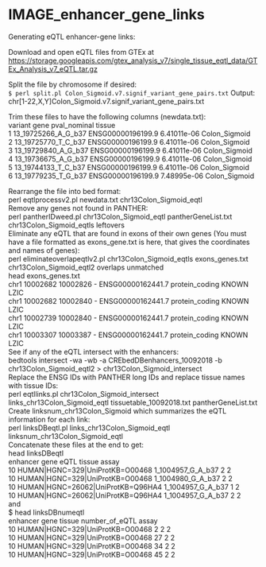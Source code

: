 # IMAGE_enhancer_gene_links

Generating eQTL enhancer-gene links:

Download and open eQTL files from GTEx at https://storage.googleapis.com/gtex_analysis_v7/single_tissue_eqtl_data/GTEx_Analysis_v7_eQTL.tar.gz

Split the file by chromosome if desired:  
``
$ perl split.pl Colon_Sigmoid.v7.signif_variant_gene_pairs.txt
``
Output: chr[1-22,X,Y]Colon_Sigmoid.v7.signif_variant_gene_pairs.txt  

Trim these files to have the following columns (newdata.txt):<br/>
              variant              gene pval_nominal        tissue<br/>
 1 13_19725266_A_G_b37 ENSG00000196199.9  6.41011e-06 Colon_Sigmoid<br/>
 2 13_19725770_T_C_b37 ENSG00000196199.9  6.41011e-06 Colon_Sigmoid<br/>
 3 13_19729840_A_G_b37 ENSG00000196199.9  6.41011e-06 Colon_Sigmoid<br/>
 4 13_19736675_A_G_b37 ENSG00000196199.9  6.41011e-06 Colon_Sigmoid<br/>
 5 13_19744133_T_C_b37 ENSG00000196199.9  6.41011e-06 Colon_Sigmoid<br/>
 6 13_19779235_T_G_b37 ENSG00000196199.9  7.48995e-06 Colon_Sigmoid<br/>

Rearrange the file into bed format:  
perl eqtlprocessv2.pl newdata.txt chr13Colon_Sigmoid_eqtl  
Remove any genes not found in PANTHER:  
perl pantherIDweed.pl chr13Colon_Sigmoid_eqtl pantherGeneList.txt chr13Colon_Sigmoid_eqtls leftovers  
Eliminate any eQTL that are found in exons of their own genes (You must have a file formatted as exons_gene.txt is here, that gives the coordinates and names of genes):  
perl eliminateoverlapeqtlv2.pl chr13Colon_Sigmoid_eqtls exons_genes.txt chr13Colon_Sigmoid_eqtl2 overlaps unmatched  
head exons_genes.txt  
chr1    10002682        10002826        -       ENSG00000162441.7       protein_coding  KNOWN   LZIC  
chr1    10002682        10002840        -       ENSG00000162441.7       protein_coding  KNOWN   LZIC  
chr1    10002739        10002840        -       ENSG00000162441.7       protein_coding  KNOWN   LZIC  
chr1    10003307        10003387        -       ENSG00000162441.7       protein_coding  KNOWN   LZIC  
See if any of the eQTL intersect with the enhancers:  
bedtools intersect -wa -wb -a CREbedDBenhancers_10092018 -b chr13Colon_Sigmoid_eqtl2 > chr13Colon_Sigmoid_intersect  
Replace the ENSG IDs with PANTHER long IDs and replace tissue names with tissue IDs:  
perl eqtllinks.pl chr13Colon_Sigmoid_intersect links_chr13Colon_Sigmoid_eqtl tissuetable_10092018.txt pantherGeneList.txt  
Create linksnum_chr13Colon_Sigmoid which summarizes the eQTL information for each link:  
perl linksDBeqtl.pl links_chr13Colon_Sigmoid_eqtl linksnum_chr13Colon_Sigmoid_eqtl  
Concatenate these files at the end to get:  
head linksDBeqtl  
enhancer        gene    eQTL  tissue  assay  
10      HUMAN|HGNC=329|UniProtKB=O00468 1_1004957_G_A_b37       2       2  
10      HUMAN|HGNC=329|UniProtKB=O00468 1_1004980_G_A_b37       2       2  
10      HUMAN|HGNC=26062|UniProtKB=Q96HA4       1_1004957_G_A_b37       1       2  
10      HUMAN|HGNC=26062|UniProtKB=Q96HA4       1_1004957_G_A_b37       2       2  
and  
$ head linksDBnumeqtl  
enhancer        gene    tissue  number_of_eQTL  assay  
10      HUMAN|HGNC=329|UniProtKB=O00468 2       2       2  
10      HUMAN|HGNC=329|UniProtKB=O00468 27      2       2  
10      HUMAN|HGNC=329|UniProtKB=O00468 34      2       2  
10      HUMAN|HGNC=329|UniProtKB=O00468 45      2       2  

